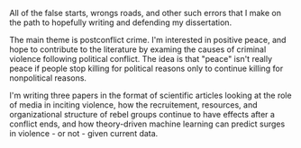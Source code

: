 All of the false starts, wrongs roads, and other such errors that I make on the path to hopefully writing and defending my dissertation.

The main theme is postconflict crime. I'm interested in positive peace, and hope to contribute to the literature by examing the causes of criminal violence following political conflict. The idea is that "peace" isn't really peace if people stop killing for political reasons only to continue killing for nonpolitical reasons. 

I'm writing three papers in the format of scientific articles looking at the role of media in inciting violence, how the recruitement, resources, and organizational structure of rebel groups continue to have effects after a conflict ends, and how theory-driven machine learning can predict surges in violence - or not - given current data.
